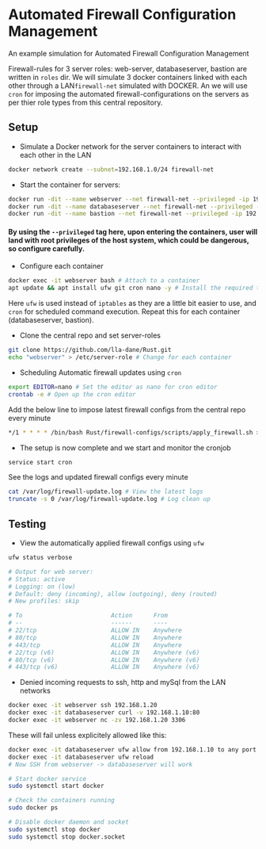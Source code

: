 # Automated Firewall Configuration Management

An example simulation for Automated Firewall Configuration Management

Firewall-rules for 3 server roles: web-server, databaseserver, bastion are written in `roles` dir. We will simulate 3 docker containers linked with each other through a LAN`firewall-net` simulated with DOCKER. An we will use `cron` for imposing the automated firewall-configurations on the servers as per thier role types from this central repository. 


## Setup

* Simulate a Docker network for the server containers to interact with each other in the LAN

```bash
docker network create --subnet=192.168.1.0/24 firewall-net
```

* Start the container for servers:

```bash
docker run -dit --name webserver --net firewall-net --privileged -ip 192.168.1.10 ubuntu bash 
docker run -dit --name databaseserver --net firewall-net --privileged -ip 192.168.1.20 ubuntu bash 
docker run -dit --name bastion --net firewall-net --privileged -ip 192.168.1.30 ubuntu bash 
```

#### By using the `--privileged` tag here, upon entering the containers, user will land with root privileges of the host system, which could be dangerous, so configure carefully. 

* Configure each container

```bash
docker exec -it webserver bash # Attach to a container
apt update && apt install ufw git cron nano -y # Install the required tools
```
Here `ufw` is used instead of `iptables` as they are a little bit easier to use, and `cron` for scheduled command execution. Repeat this for each container (databaseserver, bastion).

* Clone the central repo and set server-roles
```bash
git clone https://github.com/lla-dane/Rust.git
echo "webserver" > /etc/server-role # Change for each container
```
* Scheduling Automatic firewall updates using `cron`

```bash
export EDITOR=nano # Set the editor as nano for cron editor
crontab -e # Open up the cron editor
```
Add the below line to impose latest firewall configs from the central repo every minute

```bash
*/1 * * * * /bin/bash Rust/firewall-configs/scripts/apply_firewall.sh >> /var/log/firewall-update.log 2>&1
```

* The setup is now complete and we start and monitor the cronjob

```bash
service start cron
```

See the logs and updated firewall configs every minute
```bash
cat /var/log/firewall-update.log # View the latest logs
truncate -s 0 /var/log/firewall-update.log # Log clean up
```
## Testing

* View the automatically applied firewall configs using `ufw` 

```bash
ufw status verbose

# Output for web server:
# Status: active
# Logging: on (low)
# Default: deny (incoming), allow (outgoing), deny (routed)
# New profiles: skip

# To                         Action      From
# --                         ------      ----
# 22/tcp                     ALLOW IN    Anywhere                  
# 80/tcp                     ALLOW IN    Anywhere                  
# 443/tcp                    ALLOW IN    Anywhere                  
# 22/tcp (v6)                ALLOW IN    Anywhere (v6)             
# 80/tcp (v6)                ALLOW IN    Anywhere (v6)             
# 443/tcp (v6)               ALLOW IN    Anywhere (v6)             
```

* Denied incoming requests to ssh, http and mySql from the LAN networks

```bash
docker exec -it webserver ssh 192.168.1.20
docker exec -it databaseserver curl -v 192.168.1.10:80
docker exec -it webserver nc -zv 192.168.1.20 3306
```
These will fail unless explicitely allowed like this: 

```bash
docker exec -it databaseserver ufw allow from 192.168.1.10 to any port 22
docker exec -it databaseserver ufw reload
# Now SSH from webserver -> databaseserver will work
```

```bash
# Start docker service
sudo systemctl start docker

# Check the containers running
sudo docker ps

# Disable docker daemon and socket
sudo systemctl stop docker
sudo systemctl stop docker.socket
```

